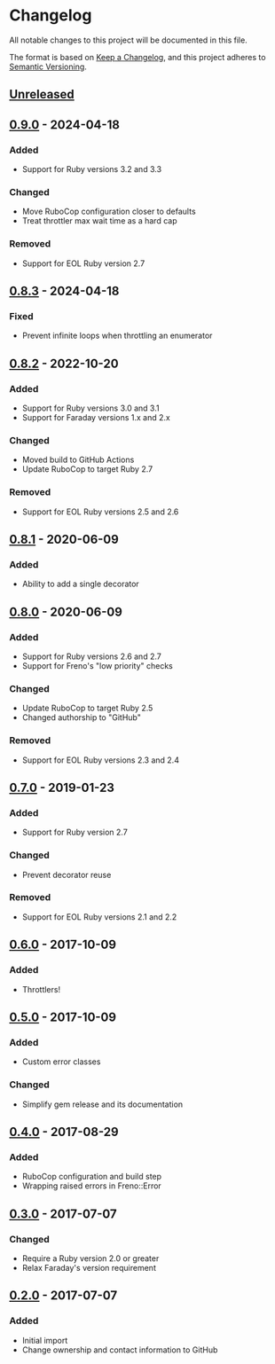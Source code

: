 # Changelog

All notable changes to this project will be documented in this file.

The format is based on [Keep a Changelog](https://keepachangelog.com/en/1.1.0/),
and this project adheres to [Semantic Versioning](https://semver.org/spec/v2.0.0.html).

## [Unreleased]

## [0.9.0] - 2024-04-18

### Added

- Support for Ruby versions 3.2 and 3.3

### Changed

- Move RuboCop configuration closer to defaults
- Treat throttler max wait time as a hard cap

### Removed

- Support for EOL Ruby version 2.7

## [0.8.3] - 2024-04-18

### Fixed

- Prevent infinite loops when throttling an enumerator

## [0.8.2] - 2022-10-20

### Added

- Support for Ruby versions 3.0 and 3.1
- Support for Faraday versions 1.x and 2.x

### Changed

- Moved build to GitHub Actions
- Update RuboCop to target Ruby 2.7

### Removed

- Support for EOL Ruby versions 2.5 and 2.6

## [0.8.1] - 2020-06-09

### Added

- Ability to add a single decorator

## [0.8.0] - 2020-06-09

### Added

- Support for Ruby versions 2.6 and 2.7
- Support for Freno's "low priority" checks

### Changed

- Update RuboCop to target Ruby 2.5
- Changed authorship to "GitHub"

### Removed

- Support for EOL Ruby versions 2.3 and 2.4

## [0.7.0] - 2019-01-23

### Added

- Support for Ruby version 2.7

### Changed

- Prevent decorator reuse

### Removed

- Support for EOL Ruby versions 2.1 and 2.2

## [0.6.0] - 2017-10-09

### Added

- Throttlers!

## [0.5.0] - 2017-10-09

### Added

- Custom error classes

### Changed

- Simplify gem release and its documentation

## [0.4.0] - 2017-08-29

### Added

- RuboCop configuration and build step
- Wrapping raised errors in Freno::Error

## [0.3.0] - 2017-07-07

### Changed

- Require a Ruby version 2.0 or greater
- Relax Faraday's version requirement

## [0.2.0] - 2017-07-07

### Added

- Initial import
- Change ownership and contact information to GitHub

[unreleased]: https://github.com/github/freno-client/compare/v0.9.0...HEAD
[0.9.0]: https://github.com/github/freno-client/compare/v0.8.3...v0.9.0
[0.8.3]: https://github.com/github/freno-client/compare/v0.8.2...v0.8.3
[0.8.2]: https://github.com/github/freno-client/compare/v0.8.1...v0.8.2
[0.8.1]: https://github.com/github/freno-client/compare/v0.8.0...v0.8.1
[0.8.0]: https://github.com/github/freno-client/compare/v0.7.0...v0.8.0
[0.7.0]: https://github.com/github/freno-client/compare/v0.6.0...v0.7.0
[0.6.0]: https://github.com/github/freno-client/compare/v0.5.0...v0.6.0
[0.5.0]: https://github.com/github/freno-client/compare/v0.4.0...v0.5.0
[0.4.0]: https://github.com/github/freno-client/compare/v0.3.0...v0.4.0
[0.3.0]: https://github.com/github/freno-client/compare/v0.2.0...v0.3.0
[0.2.0]: https://github.com/github/freno-client/commits/v0.2.0
